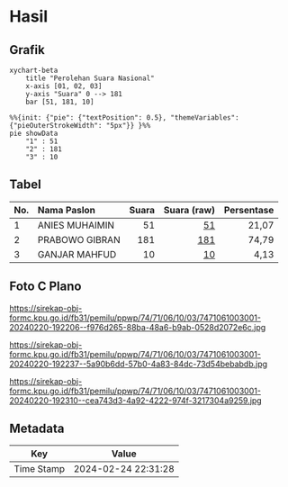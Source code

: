 # Hasil

## Grafik

```mermaid
xychart-beta
    title "Perolehan Suara Nasional"
    x-axis [01, 02, 03]
    y-axis "Suara" 0 --> 181
    bar [51, 181, 10]
```

```mermaid
%%{init: {"pie": {"textPosition": 0.5}, "themeVariables": {"pieOuterStrokeWidth": "5px"}} }%%
pie showData
    "1" : 51
    "2" : 181
    "3" : 10
```

## Tabel

| No. | Nama Paslon    | Suara | Suara (raw) | Persentase |
|:--- |:-------------- | -----:| -----------:| ----------:|
| 1   | ANIES MUHAIMIN | 51    | [51][p-1]   | 21,07      |
| 2   | PRABOWO GIBRAN | 181   | [181][p-2]  | 74,79      |
| 3   | GANJAR MAHFUD  | 10    | [10][p-3]   | 4,13       |


[p-1]: https://github.com/gigit-pemilu/pemilu-2024/blob/main/pilpres/hitung-suara/sub/74-sulawesi-tenggara/sub/71-kota-kendari/sub/06-abeli/sub/1003-abeli/sub/001-tps/sub/paslon-1.txt
[p-2]: https://github.com/gigit-pemilu/pemilu-2024/blob/main/pilpres/hitung-suara/sub/74-sulawesi-tenggara/sub/71-kota-kendari/sub/06-abeli/sub/1003-abeli/sub/001-tps/sub/paslon-2.txt
[p-3]: https://github.com/gigit-pemilu/pemilu-2024/blob/main/pilpres/hitung-suara/sub/74-sulawesi-tenggara/sub/71-kota-kendari/sub/06-abeli/sub/1003-abeli/sub/001-tps/sub/paslon-3.txt

## Foto C Plano

https://sirekap-obj-formc.kpu.go.id/fb31/pemilu/ppwp/74/71/06/10/03/7471061003001-20240220-192206--f976d265-88ba-48a6-b9ab-0528d2072e6c.jpg

https://sirekap-obj-formc.kpu.go.id/fb31/pemilu/ppwp/74/71/06/10/03/7471061003001-20240220-192237--5a90b6dd-57b0-4a83-84dc-73d54bebabdb.jpg

https://sirekap-obj-formc.kpu.go.id/fb31/pemilu/ppwp/74/71/06/10/03/7471061003001-20240220-192310--cea743d3-4a92-4222-974f-3217304a9259.jpg


## Metadata

| Key        | Value               |
| ---------- | ------------------- |
| Time Stamp | 2024-02-24 22:31:28 |



